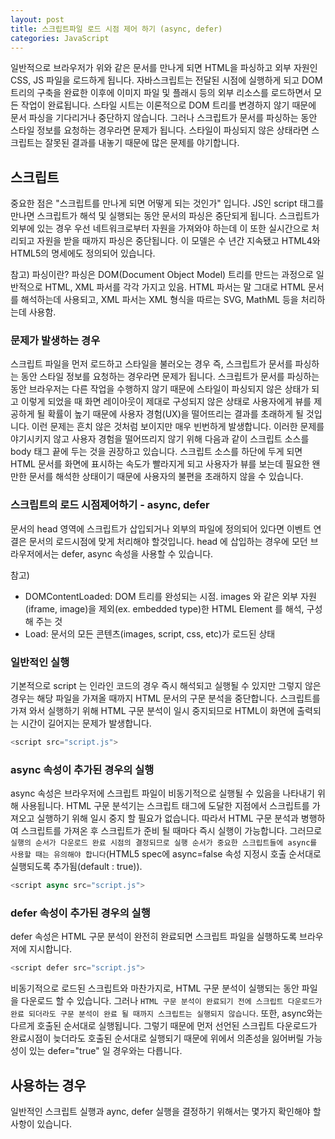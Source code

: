 ```yaml
---
layout: post
title: 스크립트파일 로드 시점 제어 하기 (async, defer)
categories: JavaScript
---
```



일반적으로 브라우저가 위와 같은 문서를 만나게 되면 HTML을 파싱하고 외부 자원인 CSS, JS 파일을 로드하게 됩니다. 자바스크립트는 전달된 시점에 실행하게 되고 DOM 트리의 구축을 완료한 이후에 이미지 파일 및 플래시 등의 외부 리소스를 로드하면서 모든 작업이 완료됩니다. 스타일 시트는 이론적으로 DOM 트리를 변경하지 않기 때문에 문서 파싱을 기다리거나 중단하지 않습니다. 그러나 스크립트가 문서를 파싱하는 동안 스타일 정보를 요청하는 경우라면 문제가 됩니다. 스타일이 파싱되지 않은 상태라면 스크립트는 잘못된 결과를 내놓기 때문에 많은 문제를 야기합니다.


## 스크립트
중요한 점은 "스크립트를 만나게 되면 어떻게 되는 것인가" 입니다. JS인 script 태그를 만나면 스크립트가 해석 및 실행되는 동안 문서의 파싱은 중단되게 됩니다. 스크립트가 외부에 있는 경우 우선 네트워크로부터 자원을 가져와야 하는데 이 또한 실시간으로 처리되고 자원을 받을 때까지 파싱은 중단됩니다. 이 모델은 수 년간 지속됐고 HTML4와 HTML5의 명세에도 정의되어 있습니다.

참고) 파싱이란? 파싱은 DOM(Document Object Model) 트리를 만드는 과정으로 일반적으로 HTML, XML 파서를 각각 가지고 있음. HTML 파서는 말 그대로 HTML 문서를 해석하는데 사용되고, XML 파서는 XML 형식을 따르는 SVG, MathML 등을 처리하는데 사용함.

### 문제가 발생하는 경우
스크립트 파일을 먼저 로드하고 스타일을 불러오는 경우 즉, 스크립트가 문서를 파싱하는 동안 스타일 정보를 요청하는 경우라면 문제가 됩니다. 스크립트가 문서를 파싱하는 동안 브라우저는 다른 작업을 수행하지 않기 때문에 스타일이 파싱되지 않은 상태가 되고 이렇게 되었을 때 화면 레이아웃이 제대로 구성되지 않은 상태로 사용자에게 뷰를 제공하게 될 확률이 높기 때문에 사용자 경험(UX)을 떨어뜨리는 결과를 초래하게 될 것입니다. 이런 문제는 흔치 않은 것처럼 보이지만 매우 빈번하게 발생합니다. 이러한 문제를 야기시키지 않고 사용자 경험을 떨어뜨리지 않기 위해 다음과 같이 스크립트 소스를 body 태그 끝에 두는 것을 권장하고 있습니다. 스크립트 소스를 하단에 두게 되면 HTML 문서를 화면에 표시하는 속도가 빨라지게 되고 사용자가 뷰를 보는데 필요한 왠만한 문서를 해석한 상태이기 때문에 사용자의 불편을 초래하지 않을 수 있습니다.


### 스크립트의 로드 시점제어하기 - async, defer
문서의 head 영역에 스크립트가 삽입되거나 외부의 파일에 정의되어 있다면 이벤트 연결은 문서의 로드시점에 맞게 처리해야 할것입니다. head 에 삽입하는 경우에 모던 브라우저에서는 defer, async 속성을 사용할 수 있습니다.

참고)
- DOMContentLoaded: DOM 트리를 완성되는 시점. images 와 같은 외부 자원(iframe, image)을 제외(ex. embedded type)한 HTML Element 를 해석, 구성해 주는 것
- Load: 문서의 모든 콘텐츠(images, script, css, etc)가 로드된 상태





### 일반적인 실행
기본적으로 script 는 인라인 코드의 경우 즉시 해석되고 실행될 수 있지만 그렇지 않은 경우는 해당 파일을 가져올 때까지 HTML 문서의 구문 분석을 중단합니다. 스크립트를 가져 와서 실행하기 위해 HTML 구문 분석이 일시 중지되므로 HTML이 화면에 출력되는 시간이 길어지는 문제가 발생합니다.

```js
<script src="script.js">
```

### async 속성이 추가된 경우의 실행

async 속성은 브라우저에 스크립트 파일이 비동기적으로 실행될 수 있음을 나타내기 위해 사용됩니다. HTML 구문 분석기는 스크립트 태그에 도달한 지점에서 스크립트를 가져오고 실행하기 위해 일시 중지 할 필요가 없습니다. 따라서 HTML 구문 분석과 병행하여 스크립트를 가져온 후 스크립트가 준비 될 때마다 즉시 실행이 가능합니다. 그러므로 `실행의 순서가 다운로드 완료 시점의 결정되므로 실행 순서가 중요한 스크립트들에 async를 사용할 때는 유의해야 합니다`(HTML5 spec에 async=false 속성 지정시 호출 순서대로 실행되도록 추가됨(default : true)).


```js
<script async src="script.js">
```

### defer 속성이 추가된 경우의 실행

defer 속성은 HTML 구문 분석이 완전히 완료되면 스크립트 파일을 실행하도록 브라우저에 지시합니다.

```js
<script defer src="script.js">
```

비동기적으로 로드된 스크립트와 마찬가지로, HTML 구문 분석이 실행되는 동안 파일을 다운로드 할 수 있습니다. 그러나 `HTML 구문 분석이 완료되기 전에 스크립트 다운로드가 완료 되더라도 구문 분석이 완료 될 때까지 스크립트는 실행되지 않습니다`. 또한, async와는 다르게 호출된 순서대로 실행됩니다.
그렇기 때문에 먼저 선언된 스크립트 다운로드가 완료시점이 늦더라도 호출된 순서대로 실행되기 때문에 위에서 의존성을 잃어버릴 가능성이 있는 defer="true" 일 경우와는 다릅니다.

## 사용하는 경우
일반적인 스크립트 실행과 aync, defer 실행을 결정하기 위해서는 몇가지 확인해야 할 사항이 있습니다.

### <script> 요소는 어디에 있는가?

script 요소가 문서 맨 끝에 있지 않으면 스크립트의 비동기 및 지연 실행이 더 중요합니다. HTML 문서는 첫 번째 여는 <html> 요소부터 닫히는 순서로 파싱됩니다. 외부 소스 JavaScript 파일이 닫는 `</body> 요소 바로 앞에 있으면, async 또는 defer 속성을 사용하는 것이 큰 효과가 없습니다(HTML 파서가 그 시점까지 문서의 대다수를 완성 했기 때문에 지연에 의미가 크게 없다는 것이다).`

### 스크립트 자체가 포함되어 있는가?

다른 파일들에 종속적이지 않거나 종속성 자체가 없는 스크립트 파일의 경우 async 속성이 특히 유용합니다. 파일이 어느 지점에서 실행되는지 정확히 알 필요가 없기 때문에 비동기 로드가 가장 적합합니다.

### 스크립트가 완전히 구문 분석 된 DOM에 의존하는가?

대부분의 경우 스크립트 파일에는 DOM과의 상호 작용이 필요한 기능이 포함되어 있거나 페이지에 포함된 다른 파일에 대한 종속성이 있을 수 있습니다. 이러한 경우 스크립트를 실행하기 전에 DOM이 완전히 해석되어야 정상적인 동작을 할 수 있습니다. 일반적으로 이러한 스크립트 파일은 페이지의 맨 아래에 배치되어 모든 내용이 파싱된 후에 동작하도록 해야 합니다. 그러나 어떤 이유로든 문제의 파일을 다른 위치에 배치해야 하는 상황에서는 defer 속성을 사용할 수 있습니다.

### 스크립트가 작고 종속성을 가지는가?

마지막으로 스크립트가 비교적 작고 다른 파일에 의존하는 경우 인라인으로 정의하는 것이 더 유용 할 수 있습니다. 인라인을 사용하면 HTML 문서의 구문 분석이 차단되지만 크기가 작으면 큰 문제가 되지 않습니다. 또한 다른 파일에 의존하는 경우 차단이 필요할 수 있습니다.

## 결론

사이트의 성능을 향상시키는 방법을 이해하는데 다음 브라우저의 렌더링 순서는 매우 유용합니다.

- DOM 트리 구축(Constructing the DOM Tree)
- CSSOM 트리 구축(Constructing the CSSOM Tree)
- JavaScript 실행(Running JavaScript)
- 랜더링 트리 구축(Creating the Render Tree)
- 레이아웃 생성(Generating the Layout)
- 페인팅(Painting)

CSS는 "렌더링 차단 리소스"로, 완전히 파싱하지 않으면 렌더링 트리를 구성할 수 없습니다. JavaScript는 "파서 차단 리소스(parser blocking resource)"로, HTML 문서 자체의 구문 분석은 JavaScript에 의해 차단될 수 있습니다. 파서가 내부 태그이든 외부 태그이든 script 태그에 도달하면 (외부 태그 인 경우) fetch를 중단하고 실행합니다. 따라서 문서 내의 요소를 참조하는 JavaScript 파일이 있는 경우 해당 문서가 표시된 후에 배치 해야 합니다. JavaScript가 파서 차단(parser blocking)되는 것을 피하기 위해 async 속성을 적용하여 비동기적으로 로드 할 수 있습니다.

async와 defer를 지원하는 브라우저는 브라우저가 가지고 있는 JavaScript 엔진마다 약간 다를 수 있습니다.

---

해당 내용은 다음 글을 참고 하였습니다.

- https://blog.asamaru.net/2017/05/04/script-async-defer/
- https://d2.naver.com/helloworld/59361
- https://webclub.tistory.com/630
